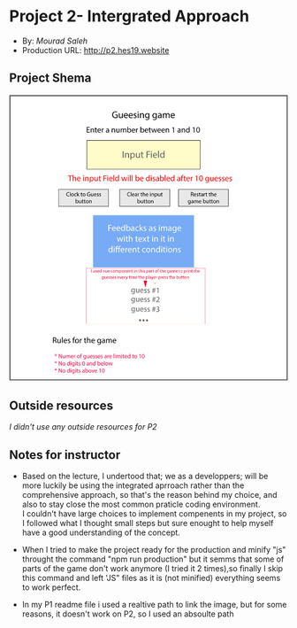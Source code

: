 # Project 2- Intergrated Approach

- By: _Mourad Saleh_
- Production URL: <http://p2.hes19.website>

## Project Shema

![game shema](https://github.com/mourad1974/e28/blob/master/P2/images/P2-Shema.jpg)

## Outside resources

_I didn't use any outside resources for P2_

## Notes for instructor

- Based on the lecture, I undertood that; we as a developpers; will be more luckily be using the integrated aprroach rather than the comprehensive approach, so that's the reason behind my choice, and also to stay close the most common praticle coding environment. <br>
  I couldn't have large choices to implement compenents in my project, so I followed what I thought small steps but sure enought to help myself have a good understanding of the concept.

* When I tried to make the project ready for the production and minify "js" throught the command "npm run production" but it semms that some of parts of the game don't work anymore (I tried it 2 times),so finally I skip this command and left 'JS" files as it is (not minified) everything seems to work perfect.

- In my P1 readme file i used a realtive path to link the image, but for some reasons, it doesn't work on P2, so I used an absoulte path
